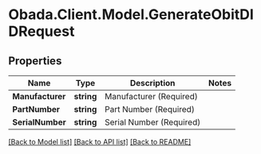
# Obada.Client.Model.GenerateObitDIDRequest

## Properties

Name | Type | Description | Notes
------------ | ------------- | ------------- | -------------
**Manufacturer** | **string** | Manufacturer (Required) | 
**PartNumber** | **string** | Part Number (Required) | 
**SerialNumber** | **string** | Serial Number (Required) | 

[[Back to Model list]](../README.md#documentation-for-models)
[[Back to API list]](../README.md#documentation-for-api-endpoints)
[[Back to README]](../README.md)

